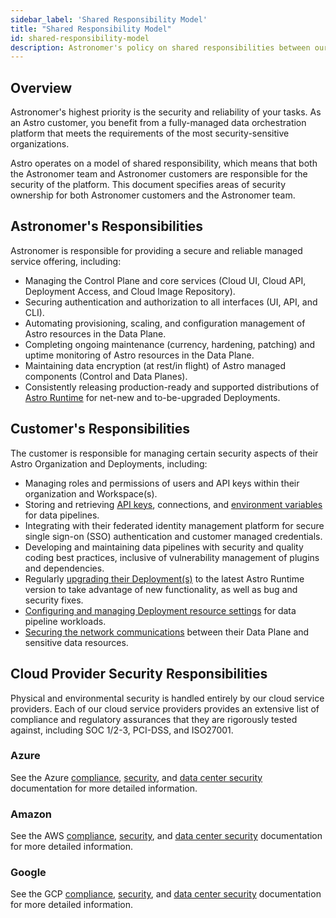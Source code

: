```yaml
---
sidebar_label: 'Shared Responsibility Model'
title: "Shared Responsibility Model"
id: shared-responsibility-model
description: Astronomer's policy on shared responsibilities between our team and our customers.
---
```


## Overview

Astronomer's highest priority is the security and reliability of your tasks. As an Astro customer, you benefit from a fully-managed data orchestration platform that meets the requirements of the most security-sensitive organizations.

Astro operates on a model of shared responsibility, which means that both the Astronomer team and Astronomer customers are responsible for the security of the platform. This document specifies areas of security ownership for both Astronomer customers and the Astronomer team.

## Astronomer's Responsibilities

Astronomer is responsible for providing a secure and reliable managed service offering, including:

- Managing the Control Plane and core services (Cloud UI, Cloud API, Deployment Access, and Cloud Image Repository).
- Securing authentication and authorization to all interfaces (UI, API, and CLI).
- Automating provisioning, scaling, and configuration management of Astro resources in the Data Plane.
- Completing ongoing maintenance (currency, hardening, patching) and uptime monitoring of Astro resources in the Data Plane.
- Maintaining data encryption (at rest/in flight) of Astro managed components (Control and Data Planes).
- Consistently releasing production-ready and supported distributions of [Astro Runtime](upgrade-runtime.md) for net-new and to-be-upgraded Deployments.

## Customer's Responsibilities  

The customer is responsible for managing certain security aspects of their Astro Organization and Deployments, including:

- Managing roles and permissions of users and API keys within their organization and Workspace(s).
- Storing and retrieving [API keys](api-keys.md), connections, and [environment variables](environment-variables.md) for data pipelines.
- Integrating with their federated identity management platform for secure single sign-on (SSO) authentication and customer managed credentials.
- Developing and maintaining data pipelines with security and quality coding best practices, inclusive of vulnerability management of plugins and dependencies.
- Regularly [upgrading their Deployment(s)](upgrade-runtime.md) to the latest Astro Runtime version to take advantage of new functionality, as well as bug and security fixes.
- [Configuring and managing Deployment resource settings](configure-deployment.md) for data pipeline workloads.
- [Securing the network communications](connect-external-services.md) between their Data Plane and sensitive data resources.

## Cloud Provider Security Responsibilities

Physical and environmental security is handled entirely by our cloud service providers. Each of our cloud service providers provides an extensive list of compliance and regulatory assurances that they are rigorously tested against, including SOC 1/2-3, PCI-DSS, and ISO27001.

### Azure

See the Azure [compliance](https://azure.microsoft.com/en-ca/overview/trusted-cloud/compliance/), [security](https://azure.microsoft.com/en-ca/overview/security/), and [data center security](https://azure.microsoft.com/en-ca/global-infrastructure/) documentation for more detailed information.

### Amazon

See the AWS [compliance](https://aws.amazon.com/compliance/), [security](https://aws.amazon.com/security/), and [data center security](https://aws.amazon.com/compliance/data-center/controls/) documentation for more detailed information.

### Google

See the GCP [compliance](https://cloud.google.com/security/compliance), [security](https://cloud.google.com/security), and [data center security](https://cloud.google.com/security/infrastructure) documentation for more detailed information.

